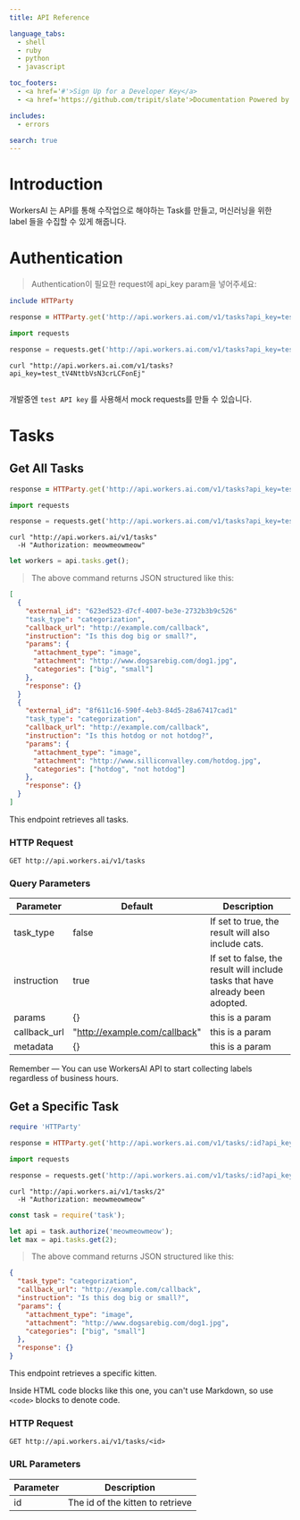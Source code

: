 ```yaml
---
title: API Reference

language_tabs:
  - shell
  - ruby
  - python
  - javascript

toc_footers:
  - <a href='#'>Sign Up for a Developer Key</a>
  - <a href='https://github.com/tripit/slate'>Documentation Powered by Slate</a>

includes:
  - errors

search: true
---
```


# Introduction

WorkersAI 는 API를 통해 수작업으로 해야하는 Task를 만들고, 머신러닝을 위한 label 들을 수집할 수 있게 해줍니다.

# Authentication

> Authentication이 필요한 request에 api_key param을 넣어주세요:

```ruby
include HTTParty

response = HTTParty.get('http://api.workers.ai.com/v1/tasks?api_key=test_tV4NttbVsN3crLCFonEj')
```

```python
import requests

response = requests.get('http://api.workers.ai.com/v1/tasks?api_key=test_tV4NttbVsN3crLCFonEj')
```

```shell
curl "http://api.workers.ai.com/v1/tasks?api_key=test_tV4NttbVsN3crLCFonEj"
```

```javascript

```

<aside class="notice">
개발중엔 <code>test API key</code> 를 사용해서 mock requests를 만들 수 있습니다.
</aside>

# Tasks

## Get All Tasks

```ruby
response = HTTParty.get('http://api.workers.ai.com/v1/tasks?api_key=test_tV4NttbVsN3crLCFonEj')
```

```python
import requests

response = requests.get('http://api.workers.ai.com/v1/tasks?api_key=test_tV4NttbVsN3crLCFonEj')
```

```shell
curl "http://api.workers.ai/v1/tasks"
  -H "Authorization: meowmeowmeow"
```

```javascript
let workers = api.tasks.get();
```

> The above command returns JSON structured like this:

```json
[
  {
    "external_id": "623ed523-d7cf-4007-be3e-2732b3b9c526"
    "task_type": "categorization",
    "callback_url": "http://example.com/callback",
    "instruction": "Is this dog big or small?",
    "params": {
      "attachment_type": "image",
      "attachment": "http://www.dogsarebig.com/dog1.jpg",
      "categories": ["big", "small"]
    },
    "response": {}
  }
  {
    "external_id": "8f611c16-590f-4eb3-84d5-28a67417cad1"
    "task_type": "categorization",
    "callback_url": "http://example.com/callback",
    "instruction": "Is this hotdog or not hotdog?",
    "params": {
      "attachment_type": "image",
      "attachment": "http://www.silliconvalley.com/hotdog.jpg",
      "categories": ["hotdog", "not hotdog"]
    },
    "response": {}
  }
]
```

This endpoint retrieves all tasks.

### HTTP Request

`GET http://api.workers.ai/v1/tasks`

### Query Parameters

Parameter | Default | Description
--------- | ------- | -----------
task_type | false | If set to true, the result will also include cats.
instruction | true | If set to false, the result will include tasks that have already been adopted.
params    | {}      | this is a param
callback_url    | "http://example.com/callback"      | this is a param
metadata    | {}      | this is a param

<aside class="success">
Remember — You can use WorkersAI API to start collecting labels regardless of business hours.
</aside>

## Get a Specific Task

```ruby
require 'HTTParty'

response = HTTParty.get('http://api.workers.ai.com/v1/tasks/:id?api_key=test_tV4NttbVsN3crLCFonEj')

```

```python
import requests

response = requests.get('http://api.workers.ai.com/v1/tasks/:id?api_key=test_tV4NttbVsN3crLCFonEj')
```

```shell
curl "http://api.workers.ai/v1/tasks/2"
  -H "Authorization: meowmeowmeow"
```

```javascript
const task = require('task');

let api = task.authorize('meowmeowmeow');
let max = api.tasks.get(2);
```

> The above command returns JSON structured like this:

```json
{
  "task_type": "categorization",
  "callback_url": "http://example.com/callback",
  "instruction": "Is this dog big or small?",
  "params": {
    "attachment_type": "image",
    "attachment": "http://www.dogsarebig.com/dog1.jpg",
    "categories": ["big", "small"]
  },
  "response": {}
}
```

This endpoint retrieves a specific kitten.

<aside class="warning">Inside HTML code blocks like this one, you can't use Markdown, so use <code>&lt;code&gt;</code> blocks to denote code.</aside>

### HTTP Request

`GET http://api.workers.ai/v1/tasks/<id>`

### URL Parameters

Parameter | Description
--------- | -----------
id | The id of the kitten to retrieve

